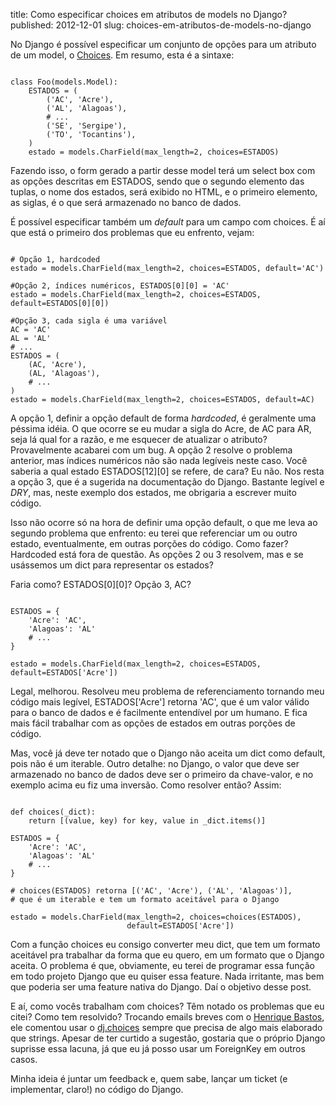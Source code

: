 title: Como especificar choices em atributos de models no Django?
published: 2012-12-01
slug: choices-em-atributos-de-models-no-django

No Django é possível especificar um conjunto de opções para um atributo de um
model, o [Choices](https://docs.djangoproject.com/en/1.4/ref/models/fields/#choices).
Em resumo, esta é a sintaxe:

<pre><code class="python">
class Foo(models.Model):
    ESTADOS = (
        ('AC', 'Acre'),
        ('AL', 'Alagoas'),
        # ...
        ('SE', 'Sergipe'),
        ('TO', 'Tocantins'),
    )
    estado = models.CharField(max_length=2, choices=ESTADOS)
</code></pre>

Fazendo isso, o form gerado a partir desse model terá um select box com
as opções descritas em ESTADOS, sendo que o segundo elemento das tuplas,
o nome dos estados, será exibido no HTML, e o primeiro elemento, as siglas,
é o que será armazenado no banco de dados.

É possível especificar também um *default* para um campo com
choices. É aí que está o primeiro dos problemas que eu enfrento, vejam:

<pre><code class="python">
# Opção 1, hardcoded
estado = models.CharField(max_length=2, choices=ESTADOS, default='AC')

#Opção 2, índices numéricos, ESTADOS[0][0] = 'AC'
estado = models.CharField(max_length=2, choices=ESTADOS, default=ESTADOS[0][0])

#Opção 3, cada sigla é uma variável
AC = 'AC'
AL = 'AL'
# ...
ESTADOS = (
    (AC, 'Acre'),
    (AL, 'Alagoas'),
    # ...
)
estado = models.CharField(max_length=2, choices=ESTADOS, default=AC)
</code></pre>

A opção 1, definir a opção default de forma *hardcoded*, é geralmente uma péssima
idéia. O que ocorre se eu mudar a sigla do Acre, de AC para AR, seja lá qual
for a razão, e me esquecer de atualizar o atributo? Provavelmente acabarei com
um bug. A opção 2 resolve o problema
anterior, mas índices numéricos não são nada legíveis
neste caso. Você saberia a qual estado ESTADOS[12][0] se refere, de cara? Eu não.
Nos resta a opção 3, que é a sugerida na documentação do Django. Bastante legível
e *DRY*, mas, neste exemplo dos estados, me obrigaria a escrever muito código.

Isso não ocorre só na hora de definir uma opção default, o que me leva
ao segundo problema que enfrento: eu terei
que referenciar um ou outro estado, eventualmente, em outras porções do código.
Como fazer? Hardcoded está fora de questão. As opções 2 ou 3 resolvem, mas
e se usássemos um dict para representar os estados?

Faria como? ESTADOS[0][0]? Opção 3, AC?

<pre><code class="python">
ESTADOS = {
    'Acre': 'AC',
    'Alagoas': 'AL'
    # ...
}

estado = models.CharField(max_length=2, choices=ESTADOS, default=ESTADOS['Acre'])
</code></pre>

Legal, melhorou. Resolveu meu problema de referenciamento tornando meu código
mais legível, ESTADOS['Acre'] retorna 'AC', que é um valor válido para o banco
de dados e é facilmente entendível por um humano. E fica mais fácil trabalhar
com as opções de estados em outras porções de código.

Mas, você já deve ter notado que o Django não aceita um dict como default, pois
não é um iterable. Outro detalhe: no Django, o valor que deve ser armazenado
no banco de dados deve ser o primeiro da chave-valor, e no exemplo acima eu
fiz uma inversão. Como resolver então? Assim:

<pre><code class="python">
def choices(_dict):
    return [(value, key) for key, value in _dict.items()]

ESTADOS = {
    'Acre': 'AC',
    'Alagoas': 'AL'
    # ...
}

# choices(ESTADOS) retorna [('AC', 'Acre'), ('AL', 'Alagoas')],
# que é um iterable e tem um formato aceitável para o Django

estado = models.CharField(max_length=2, choices=choices(ESTADOS),
                          default=ESTADOS['Acre'])
</code></pre>

Com a função choices eu consigo converter meu dict, que tem um formato aceitável
pra trabalhar da forma que eu quero, em um formato que o Django aceita. O problema
é que, obviamente, eu terei de programar essa função em todo projeto Django
que eu quiser essa feature. Nada irritante, mas bem que poderia ser uma feature
nativa do Django. Daí o objetivo desse post.

E aí, como vocês trabalham com choices? Têm notado os problemas que eu citei?
Como tem resolvido? Trocando emails breves com o
[Henrique Bastos](http://henriquebastos.net/), ele comentou usar o
[dj.choices](https://github.com/ambv/dj.choices) sempre que precisa de algo
mais elaborado que strings. Apesar de ter curtido a sugestão, gostaria que o
próprio Django suprisse essa lacuna, já que eu já posso usar um ForeignKey
em outros casos.

Minha ideia é juntar um feedback e, quem sabe, lançar um ticket (e implementar,
claro!) no código do Django.

